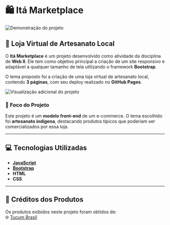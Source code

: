 # 🛍️ Itá Marketplace

<img src="images/gif1.gif" alt="Demonstração do projeto"></img>

## 🌟 Loja Virtual de Artesanato Local

O **Itá Marketplace** é um projeto desenvolvido como atividade da disciplina de **Web II**. Ele tem como objetivo principal a criação de um site responsivo e adaptável a qualquer tamanho de tela utilizando o framework **Bootstrap**.  

O tema proposto foi a criação de uma loja virtual de artesanato local, contendo **3 páginas**, com seu deploy realizado no **GitHub Pages**.  

<img src="images/gif2.gif" alt="Visualização adicional do projeto"></img>

### 🏹 Foco do Projeto  
Este projeto é um **modelo front-end** de um e-commerce. O tema escolhido foi **artesanato indígena**, destacando produtos típicos que poderiam ser comercializados por essa loja.  

---

## 💻 Tecnologias Utilizadas  

- **[JavaScript](https://devdocs.io/javascript/)**  
- **[Bootstrap](https://getbootstrap.com/docs/5.3/getting-started/introduction/)**  
- **HTML**  
- **CSS**  

---

## 🎨 Créditos dos Produtos  

Os produtos exibidos neste projeto foram obtidos de:  
🌐 [Tucum Brasil](https://www.tucumbrasil.com/)  

